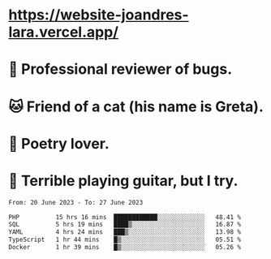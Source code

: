 # https://website-joandres-lara.vercel.app/
# 🐛 Professional reviewer of bugs.
# 🐱 Friend of a cat (his name is Greta).
# 📜 Poetry lover.
# 🎸 Terrible playing guitar, but I try.

<!--START_SECTION:waka-->

```txt
From: 20 June 2023 - To: 27 June 2023

PHP          15 hrs 16 mins  ████████████░░░░░░░░░░░░░   48.41 %
SQL          5 hrs 19 mins   ████▒░░░░░░░░░░░░░░░░░░░░   16.87 %
YAML         4 hrs 24 mins   ███▒░░░░░░░░░░░░░░░░░░░░░   13.98 %
TypeScript   1 hr 44 mins    █▒░░░░░░░░░░░░░░░░░░░░░░░   05.51 %
Docker       1 hr 39 mins    █▒░░░░░░░░░░░░░░░░░░░░░░░   05.26 %
```

<!--END_SECTION:waka-->

